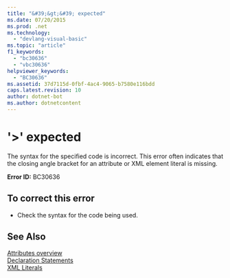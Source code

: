 ```yaml
---
title: "&#39;&gt;&#39; expected"
ms.date: 07/20/2015
ms.prod: .net
ms.technology: 
  - "devlang-visual-basic"
ms.topic: "article"
f1_keywords: 
  - "bc30636"
  - "vbc30636"
helpviewer_keywords: 
  - "BC30636"
ms.assetid: 37d7115d-0fbf-4ac4-9065-b7580e116bdd
caps.latest.revision: 10
author: dotnet-bot
ms.author: dotnetcontent
---
```

# &#39;&gt;&#39; expected
The syntax for the specified code is incorrect. This error often indicates that the closing angle bracket for an attribute or XML element literal is missing.  
  
 **Error ID:** BC30636  
  
## To correct this error  
  
-   Check the syntax for the code being used.  
  
## See Also  
 [Attributes overview](~/docs/visual-basic/programming-guide/concepts/attributes/index.md)  
 [Declaration Statements](~/docs/visual-basic/programming-guide/language-features/statements.md#declaration-statements)  
 [XML Literals](../../visual-basic/language-reference/xml-literals/index.md)
